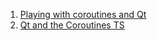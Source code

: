  1. [Playing with coroutines and Qt](https://www.qt.io/blog/2018/05/29/playing-coroutines-qt)
 2. [Qt and the Coroutines TS](http://jefftrull.github.io/qt/c++/coroutines/2018/07/21/coroutines-and-qt.html)
